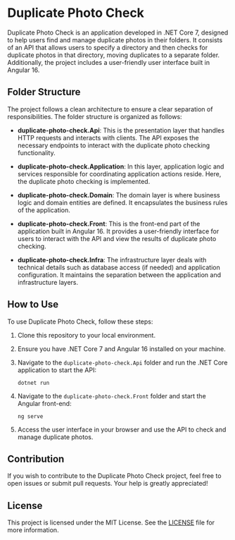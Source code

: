 # Duplicate Photo Check

Duplicate Photo Check is an application developed in .NET Core 7, designed to help users find and manage duplicate photos in their folders. It consists of an API that allows users to specify a directory and then checks for duplicate photos in that directory, moving duplicates to a separate folder. Additionally, the project includes a user-friendly user interface built in Angular 16.

## Folder Structure

The project follows a clean architecture to ensure a clear separation of responsibilities. The folder structure is organized as follows:

- **duplicate-photo-check.Api**: This is the presentation layer that handles HTTP requests and interacts with clients. The API exposes the necessary endpoints to interact with the duplicate photo checking functionality.

- **duplicate-photo-check.Application**: In this layer, application logic and services responsible for coordinating application actions reside. Here, the duplicate photo checking is implemented.

- **duplicate-photo-check.Domain**: The domain layer is where business logic and domain entities are defined. It encapsulates the business rules of the application.

- **duplicate-photo-check.Front**: This is the front-end part of the application built in Angular 16. It provides a user-friendly interface for users to interact with the API and view the results of duplicate photo checking.

- **duplicate-photo-check.Infra**: The infrastructure layer deals with technical details such as database access (if needed) and application configuration. It maintains the separation between the application and infrastructure layers.

## How to Use

To use Duplicate Photo Check, follow these steps:

1. Clone this repository to your local environment.

2. Ensure you have .NET Core 7 and Angular 16 installed on your machine.

3. Navigate to the `duplicate-photo-check.Api` folder and run the .NET Core application to start the API:

   ```
   dotnet run
   ```

4. Navigate to the `duplicate-photo-check.Front` folder and start the Angular front-end:

   ```
   ng serve
   ```

5. Access the user interface in your browser and use the API to check and manage duplicate photos.

## Contribution

If you wish to contribute to the Duplicate Photo Check project, feel free to open issues or submit pull requests. Your help is greatly appreciated!

## License

This project is licensed under the MIT License. See the [LICENSE](LICENSE) file for more information.